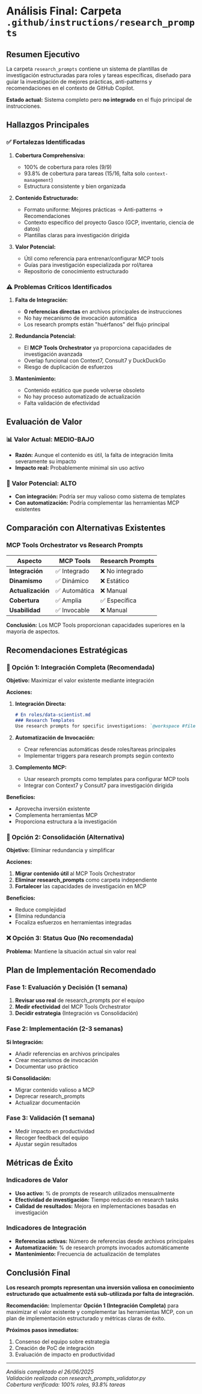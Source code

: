 # Análisis Final: Carpeta `.github/instructions/research_prompts`

## Resumen Ejecutivo

La carpeta `research_prompts` contiene un sistema de plantillas de investigación estructuradas para roles y tareas específicas, diseñado para guiar la investigación de mejores prácticas, anti-patterns y recomendaciones en el contexto de GitHub Copilot. 

**Estado actual:** Sistema completo pero **no integrado** en el flujo principal de instrucciones.

## Hallazgos Principales

### ✅ Fortalezas Identificadas

1. **Cobertura Comprehensiva:**
   - 100% de cobertura para roles (9/9)
   - 93.8% de cobertura para tareas (15/16, falta solo `context-management`)
   - Estructura consistente y bien organizada

2. **Contenido Estructurado:**
   - Formato uniforme: Mejores prácticas → Anti-patterns → Recomendaciones
   - Contexto específico del proyecto Gasco (GCP, inventario, ciencia de datos)
   - Plantillas claras para investigación dirigida

3. **Valor Potencial:**
   - Útil como referencia para entrenar/configurar MCP tools
   - Guías para investigación especializada por rol/tarea
   - Repositorio de conocimiento estructurado

### ⚠️ Problemas Críticos Identificados

1. **Falta de Integración:**
   - **0 referencias directas** en archivos principales de instrucciones
   - No hay mecanismo de invocación automática
   - Los research prompts están "huérfanos" del flujo principal

2. **Redundancia Potencial:**
   - El **MCP Tools Orchestrator** ya proporciona capacidades de investigación avanzada
   - Overlap funcional con Context7, Consult7 y DuckDuckGo
   - Riesgo de duplicación de esfuerzos

3. **Mantenimiento:**
   - Contenido estático que puede volverse obsoleto
   - No hay proceso automatizado de actualización
   - Falta validación de efectividad

## Evaluación de Valor

### 📊 Valor Actual: **MEDIO-BAJO**
- **Razón:** Aunque el contenido es útil, la falta de integración limita severamente su impacto
- **Impacto real:** Probablemente minimal sin uso activo

### 🎯 Valor Potencial: **ALTO**
- **Con integración:** Podría ser muy valioso como sistema de templates
- **Con automatización:** Podría complementar las herramientas MCP existentes

## Comparación con Alternativas Existentes

### MCP Tools Orchestrator vs Research Prompts

| Aspecto | MCP Tools | Research Prompts |
|---------|-----------|------------------|
| **Integración** | ✅ Integrado | ❌ No integrado |
| **Dinamismo** | ✅ Dinámico | ❌ Estático |
| **Actualización** | ✅ Automática | ❌ Manual |
| **Cobertura** | ✅ Amplia | ✅ Específica |
| **Usabilidad** | ✅ Invocable | ❌ Manual |

**Conclusión:** Los MCP Tools proporcionan capacidades superiores en la mayoría de aspectos.

## Recomendaciones Estratégicas

### 🎯 Opción 1: Integración Completa (Recomendada)

**Objetivo:** Maximizar el valor existente mediante integración

**Acciones:**
1. **Integración Directa:**
   ```markdown
   # En roles/data-scientist.md
   ### Research Templates
   Use research prompts for specific investigations: `@workspace #file:.github/instructions/research_prompts/roles/data-scientist_research.md`
   ```

2. **Automatización de Invocación:**
   - Crear referencias automáticas desde roles/tareas principales
   - Implementar triggers para research prompts según contexto

3. **Complemento MCP:**
   - Usar research prompts como templates para configurar MCP tools
   - Integrar con Context7 y Consult7 para investigación dirigida

**Beneficios:**
- Aprovecha inversión existente
- Complementa herramientas MCP
- Proporciona estructura a la investigación

### 🔄 Opción 2: Consolidación (Alternativa)

**Objetivo:** Eliminar redundancia y simplificar

**Acciones:**
1. **Migrar contenido útil** al MCP Tools Orchestrator
2. **Eliminar research_prompts** como carpeta independiente
3. **Fortalecer** las capacidades de investigación en MCP

**Beneficios:**
- Reduce complejidad
- Elimina redundancia
- Focaliza esfuerzos en herramientas integradas

### ❌ Opción 3: Status Quo (No recomendada)

**Problema:** Mantiene la situación actual sin valor real

## Plan de Implementación Recomendado

### Fase 1: Evaluación y Decisión (1 semana)
1. **Revisar uso real** de research_prompts por el equipo
2. **Medir efectividad** del MCP Tools Orchestrator
3. **Decidir estrategia** (Integración vs Consolidación)

### Fase 2: Implementación (2-3 semanas)
**Si Integración:**
- Añadir referencias en archivos principales
- Crear mecanismos de invocación
- Documentar uso práctico

**Si Consolidación:**
- Migrar contenido valioso a MCP
- Deprecar research_prompts
- Actualizar documentación

### Fase 3: Validación (1 semana)
- Medir impacto en productividad
- Recoger feedback del equipo
- Ajustar según resultados

## Métricas de Éxito

### Indicadores de Valor
- **Uso activo:** % de prompts de research utilizados mensualmente
- **Efectividad de investigación:** Tiempo reducido en research tasks
- **Calidad de resultados:** Mejora en implementaciones basadas en investigación

### Indicadores de Integración
- **Referencias activas:** Número de referencias desde archivos principales
- **Automatización:** % de research prompts invocados automáticamente
- **Mantenimiento:** Frecuencia de actualización de templates

## Conclusión Final

**Los research prompts representan una inversión valiosa en conocimiento estructurado que actualmente está sub-utilizada por falta de integración.**

**Recomendación:** Implementar **Opción 1 (Integración Completa)** para maximizar el valor existente y complementar las herramientas MCP, con un plan de implementación estructurado y métricas claras de éxito.

**Próximos pasos inmediatos:**
1. Consenso del equipo sobre estrategia
2. Creación de PoC de integración
3. Evaluación de impacto en productividad

---

*Análisis completado el 26/06/2025*  
*Validación realizada con research_prompts_validator.py*  
*Cobertura verificada: 100% roles, 93.8% tareas*
